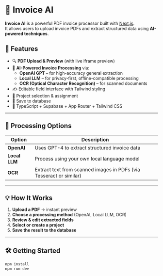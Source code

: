 # 🧾 Invoice AI

**Invoice AI** is a powerful PDF invoice processor built with [Next.js](https://nextjs.org).  
It allows users to upload invoice PDFs and extract structured data using **AI-powered techniques**.

## 🚀 Features

- 🔍 **PDF Upload & Preview** (with live iframe preview)
- 🧠 **AI-Powered Invoice Processing** via:
  - **OpenAI GPT** – for high-accuracy general extraction
  - **Local LLM** – for privacy-first, offline-compatible processing
  - **OCR (Optical Character Recognition)** – for scanned documents
- ✍️ Editable field interface with Tailwind styling
- 📂 Project selection & assignment
- 💾 Save to database
- 📜 TypeScript + Supabase + App Router + Tailwind CSS

---

## 🧠 Processing Options

| Option      | Description                                          |
|-------------|------------------------------------------------------|
| **OpenAI**  | Uses GPT-4 to extract structured invoice data        |
| **Local LLM** | Process using your own local language model        |
| **OCR**     | Extract text from scanned images in PDFs (via Tesseract or similar) |

---

## 💡 How It Works

1. **Upload a PDF** → instant preview
2. **Choose a processing method** (OpenAI, Local LLM, OCR)
3. **Review & edit extracted fields**
4. **Select or create a project**
5. **Save the result to the database**

---

## 🛠 Getting Started

```bash
npm install
npm run dev

